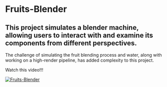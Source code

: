 ﻿# Fruits-Blender

## This project simulates a blender machine, allowing users to interact with and examine its components from different perspectives.

The challenge of simulating the fruit blending process and water, along with working on a high-render pipeline, has added complexity to this project.


Watch this video!!!

[![Fruits-Blender](https://img.youtube.com/vi/QszCVCG7b7o/0.jpg)](https://youtu.be/QszCVCG7b7o)
